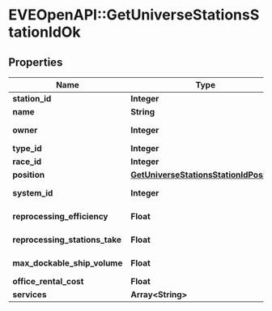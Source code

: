 # EVEOpenAPI::GetUniverseStationsStationIdOk

## Properties
Name | Type | Description | Notes
------------ | ------------- | ------------- | -------------
**station_id** | **Integer** | station_id integer | 
**name** | **String** | name string | 
**owner** | **Integer** | ID of the corporation that controls this station | [optional] 
**type_id** | **Integer** | type_id integer | 
**race_id** | **Integer** | race_id integer | [optional] 
**position** | [**GetUniverseStationsStationIdPosition**](GetUniverseStationsStationIdPosition.md) |  | 
**system_id** | **Integer** | The solar system this station is in | 
**reprocessing_efficiency** | **Float** | reprocessing_efficiency number | 
**reprocessing_stations_take** | **Float** | reprocessing_stations_take number | 
**max_dockable_ship_volume** | **Float** | max_dockable_ship_volume number | 
**office_rental_cost** | **Float** | office_rental_cost number | 
**services** | **Array&lt;String&gt;** | services array | 


